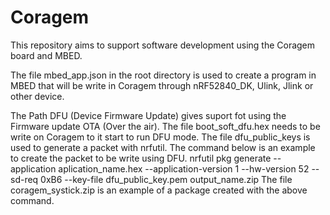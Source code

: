 # Coragem

This repository aims to support software development using the Coragem board and MBED.

The file mbed_app.json in the root directory is used to create a program in MBED that will be write in Coragem through nRF52840_DK, Ulink, Jlink or other device.

The Path DFU (Device Firmware Update) gives suport fot using the Firmware update OTA (Over the air).
The file boot_soft_dfu.hex needs to be write on Coragem to it start to run DFU mode.
The file dfu_public_keys is used to generate a packet with nrfutil.
The command below is an example to create the packet to be write using DFU.
nrfutil pkg generate --application aplication_name.hex --application-version 1 --hw-version 52 --sd-req 0xB6 --key-file dfu_public_key.pem output_name.zip
The file coragem_systick.zip is an example of a package created with the above command.
